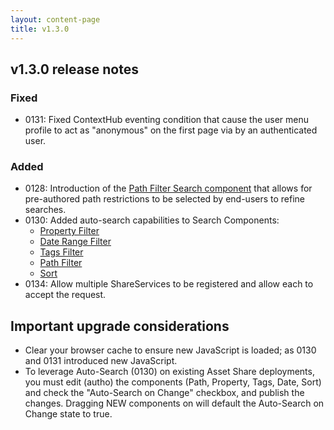 ```yaml
---
layout: content-page
title: v1.3.0
---
```


## v1.3.0 release notes

### Fixed
- 0131: Fixed ContextHub eventing condition that cause the user menu profile to act as "anonymous" on the first page via by an authenticated user.

### Added
- 0128: Introduction of the <a href="{{ site.baseurl }}/pages/search/path">Path Filter Search component</a> that allows for pre-authored path restrictions to be selected by end-users to refine searches.
- 0130: Added auto-search capabilities to Search Components: 
    - <a href="{{ site.baseurl }}/pages/search/property">Property Filter</a>
    - <a href="{{ site.baseurl }}/pages/search/date-range">Date Range Filter</a>
    - <a href="{{ site.baseurl }}/pages/search/tags">Tags Filter</a>
    - <a href="{{ site.baseurl }}/pages/search/path">Path Filter</a>
    - <a href="{{ site.baseurl }}/pages/search/sort">Sort</a>
- 0134: Allow multiple ShareServices to be registered and allow each to accept the request.

## Important upgrade considerations

* Clear your browser cache to ensure new JavaScript is loaded; as 0130 and 0131 introduced new JavaScript.
* To leverage Auto-Search (0130) on existing Asset Share deployments, you must edit (autho) the components (Path, Property, Tags, Date, Sort) and check the "Auto-Search on Change" checkbox, and publish the changes. Dragging NEW components on will default the Auto-Search on Change state to true.  